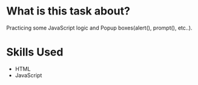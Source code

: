 # What is this task about?

Practicing some JavaScript logic and Popup boxes(alert(), prompt(), etc..).

# Skills Used

- HTML
- JavaScript
